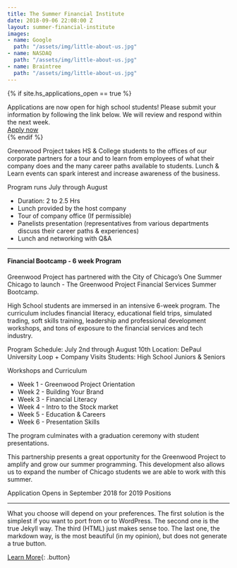 ```yaml
---
title: The Summer Financial Institute
date: 2018-09-06 22:08:00 Z
layout: summer-financial-institute
images:
- name: Google
  path: "/assets/img/little-about-us.jpg"
- name: NASDAQ
  path: "/assets/img/little-about-us.jpg"
- name: Braintree
  path: "/assets/img/little-about-us.jpg"
---
```


{% if site.hs_applications_open == true %}
<div class="applications-open lg-p3 p2 mb3">
    <div class="h3">Applications are now open for high school students! Please submit your information by following the link below.  We will review and respond within the next week.</div>
    <a href="#" class="button">Apply now</a>
</div>
{% endif %}

Greenwood Project takes HS & College students to the offices of our corporate partners for a tour and to learn from employees of what their company does and the many career paths available to students. Lunch & Learn events can spark interest and increase awareness of the business.

Program runs July through August

*   Duration: 2 to 2.5 Hrs
*   Lunch provided by the host company
*   Tour of company office (If permissible)
*   Panelists presentation (representatives from various departments discuss their career paths & experiences)
*   Lunch and networking with Q&A

* * *

#### Financial Bootcamp - 6 week Program

Greenwood Project has partnered with the City of Chicago’s One Summer Chicago to launch - The Greenwood Project Financial Services Summer Bootcamp.

High School students are immersed in an intensive 6-week program. The curriculum includes financial literacy, educational field trips, simulated trading, soft skills training, leadership and professional development workshops, and tons of exposure to the financial services and tech industry.

Program Schedule: July 2nd through August 10th
Location: DePaul University Loop + Company Visits
Students: High School Juniors & Seniors

Workshops and Curriculum

*   Week 1 - Greenwood Project Orientation
*   Week 2 - Building Your Brand
*   Week 3 - Financial Literacy
*   Week 4 - Intro to the Stock market
*   Week 5 - Education & Careers
*   Week 6 - Presentation Skills

The program culminates with a graduation ceremony with student presentations.

This partnership presents a great opportunity for the Greenwood Project to amplify and grow our summer programming. This development also allows us to expand the number of Chicago students we are able to work with this summer.

Application Opens in September 2018 for 2019 Positions

* * *

What you choose will depend on your preferences. The first solution is the simplest if you want to port from or to WordPress. The second one is the true Jekyll way. The third (HTML) just makes sense too. The last one, the markdown way, is the most beautiful (in my opinion), but does not generate a true button.

[Learn More](mailto:info@greenwoodproject.org){: .button}


